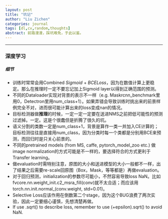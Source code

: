 ```yaml
---
layout: post
title: "坑记"
author: "Liu Zichen"
categories: journal
tags: [dl,cv,random,thoughts]
abstract: 前路漫漫，踩坑难免，于此以鉴。
---
```


---

### 深度学习
##### 细节
- 训练时常常会用Combined *Sigmoid* + *BCELoss*，因为在数值计算上更稳定。那么在推理时一定不要忘记加上Sigmoid layer以得到正确范围的预测。
- 不同的Dataloader实现对背景的表示不一样（e.g. Maskrcnn_benchmark里用0，Detectron里用num_class+1）。如果弄错会导致训练时挑出来的前景样例完全不对，进而很可能计算出来的loss变成nan的情况。
- 目标检测器做**推理**的时候，一定一定一定要在送进NMS之前把低可能性的预测过滤掉。一定。这是个很蠢但是折腾了很久的坑。
- 语义分割的类数一定是num_class+1，背景是算作一类一并加入CE计算的；目标检测往往是直接用num_class，因为分类时每一个类都是分别用BCE来预测，而回归时是只关心前景的。
- 不同的pretrained models (from MS, caffe, pytorch_model_zoo etc.) 做image normalization的方式可能是不一样的，要选择符合的方式更利于Transfer learning。
- 做evaluation时需特别注意，原图的大小和送进模型的大小一般都不一样，出了结果之后需要re-scale回原图（Box，Mask，等等都是）再做evaluation。
- 对于回归预测，initialization的参数尽可能小，不然容易导致loss NaN。比如fvcore.nn.weight_init.c2\_msra_fill(conv)就不太合适；而应该用torch.nn.init.normal\_(conv.weight, std=0.01)。
- Selective Loss应该作用在倒数第二个stage，因为这个BUG浪费了两次实验，因此一定要细心谨慎，先想清楚再做。
- If use .sqrt() to describe loss, remember to use (+epsilon).sqrt() to avoid NaN.
